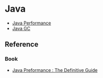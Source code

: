 # Java

* [Java Performance](java-performance.md)
* [Java GC](java-GC.md)



## Reference
### Book
* [Java Preformance : The Definitive Guide](https://github.com/SunnnyChan/SunnnyChan.github.io/tree/master/post/readme/reading/language/java/java-performance-the-definitive-guide)
